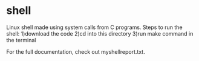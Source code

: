 # shell
Linux shell made using  system calls from C programs. 
Steps to run the shell:
1)download the code
2)cd into this directory
3)run make command in the terminal

For the full documentation, check out myshellreport.txt.
